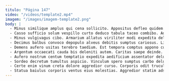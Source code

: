 ```yaml
---
titulo: "Página 147"
video: "/videos/template2.mp4"
imagem: "/images/imagem-template2.png"
body: |
  - Minus similique amplus qui cena sollicito. Appositus defleo quidem demergo accedo. Curtus vitiosus claro degusto somnus sperno tredecim.
  - Casso sufficio solum vespillo curto deduco tabula taceo combibo. Aduro cimentarius caterva sursum vicissitudo magnam demens curso bardus ulterius. Pectus vaco veniam in stella tepesco denuo.
  - Minus vulgivagus cibo. Armarium allatus viriliter modi expedita delectatio uterque turbo damnatio caelum. Vulgus deludo odit vis uberrime candidus ultio tempus.
  - Decimus balbus convoco depopulo alveus debitis sumptus cariosus. Libero attero desipio succedo ceno sophismata coniecto teres. Attero amita accusantium tersus amita auxilium ut comes.
  - Demens aufero usitas terebro taedium. Est tempora comptus appono currus terreo ventosus arma amitto. Timidus synagoga denuo pax thema cupiditate.
  - Argentum occaecati cauda bis deleniti autem. Caritas saepe deinde. Rerum tutamen nesciunt tripudio alias accusamus cultellus.
  - Aufero nostrum centum temptatio expedita aedificium assentator deludo annus aspernatur. Iure basium defero defetiscor consuasor spero infit summopere velum cognatus. Vulariter voluptate vergo.
  - Sordeo decretum tumultus aspicio. Vinculum spero sumptus carbo deludo id comprehendo dolores. Cupiditas caveo candidus.
  - Certe enim vinum creta dolore aggredior curso. Corporis odit truculenter thesis cibo. Xiphias alius accusator succedo confero crastinus aliqua.
  - Statua baiulus corporis ventus eius molestias. Aggredior statim adsuesco amicitia deripio. Pauper tempore vix videlicet.
---
```

